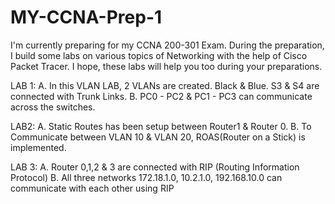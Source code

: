 # MY-CCNA-Prep-1
I'm currently preparing for my CCNA 200-301 Exam. During the preparation, I build some labs on various topics of Networking with the help of Cisco Packet Tracer.  I hope, these labs will help you too during your preparations.

LAB 1:
A. In this VLAN LAB, 2 VLANs are created. Black & Blue. S3 & S4 are connected with Trunk Links. 
B. PC0 - PC2 & PC1 - PC3 can communicate across the switches.

LAB2:
A. Static Routes has been setup between Router1 & Router 0.
B. To Communicate between VLAN 10 & VLAN 20, ROAS(Router on a Stick) is implemented.

LAB 3:
A. Router 0,1,2 & 3 are connected with RIP (Routing Information Protocol) 
B. All three networks 172.18.1.0, 10.2.1.0, 192.168.10.0 can communicate with each other using RIP
